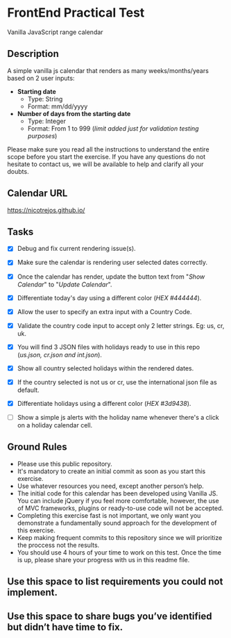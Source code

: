 # FrontEnd Practical Test
Vanilla JavaScript range calendar

## Description
A simple vanilla js calendar that renders as many weeks/months/years based on 2 user inputs:

  - **Starting date**
    - Type: String
    - Format: mm/dd/yyyy
  - **Number of days from the starting date**
    - Type: Integer
    - Format: From 1 to 999 (*limit added just for validation testing purposes*)

Please make sure you read all the instructions to understand the entire scope before you start the exercise.
If you have any questions do not hesitate to contact us, we will be available to help and clarify all your doubts.


## Calendar URL
https://nicotrejos.github.io/


## Tasks
  - [x] Debug and fix current rendering issue(s).
  - [x] Make sure the calendar is rendering user selected dates correctly.
  - [x] Once the calendar has render, update the button text from "*Show Calendar*" to "*Update Calendar*".
  - [x] Differentiate today's day using a different color (*HEX #444444*).
  - [x] Allow the user to specify an extra input with a Country Code.
  - [x] Validate the country code input to accept only 2 letter strings. Eg: us, cr, uk.
  - [x] You will find 3 JSON files with holidays ready to use in this repo (*us.json, cr.json and int.json*).
  - [x] Show all country selected holidays within the rendered dates.
  - [x] If the country selected is not us or cr, use the international json file as default.
  - [x] Differentiate holidays using a different color (*HEX #3d9438*).
  - [ ] Show a simple js alerts with the holiday name whenever there's a click on a holiday calendar cell.


## Ground Rules
  - Please use this public repository.
  - It's mandatory to create an initial commit as soon as you start this exercise.
  - Use whatever resources you need, except another person’s help.
  - The initial code for this calendar has been developed using Vanilla JS. You can include jQuery if you feel more comfortable, however, the use of MVC frameworks, plugins or ready-to-use code will not be accepted.
  - Completing this exercise fast is not important, we only want you demonstrate a fundamentally sound approach for the development of this exercise.
  - Keep making frequent commits to this repository since we will prioritize the proccess not the results.
  - You should use 4 hours of your time to work on this test. Once the time is up, please share your progress with us in this readme file.


## Use this space to list requirements you could not implement.


## Use this space to share bugs you’ve identified but didn’t have time to fix.
